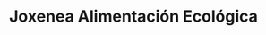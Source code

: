 ---
title: "Joxenea Alimentación Ecológica"
url: /pamplona-iruna/joxenea-alimentacion-ecologica/
shop: Lebensmittel
---